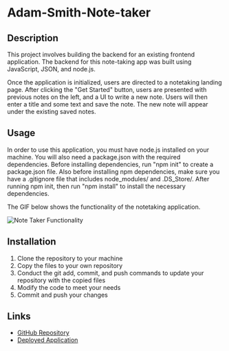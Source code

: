# Adam-Smith-Note-taker

## Description
This project involves building the backend for an existing frontend application. The backend for this note-taking app was built using JavaScript, JSON, and node.js.

Once the application is initialized, users are directed to a notetaking landing page. After clicking the "Get Started" button, users are presented with previous notes on the left, and a UI to write a new note. Users will then enter a title and some text and save the note. The new note will appear under the existing saved notes.

## Usage
In order to use this application, you must have node.js installed on your machine. You will also need a package.json with the required dependencies. Before installing dependencies, run "npm init" to create a package.json file. Also before installing npm dependencies, make sure you have a .gitignore file that includes node_modules/ and .DS_Store/. After running npm init, then run "npm install" to install the necessary dependencies.

The GIF below shows the functionality of the notetaking application.

![Note Taker Functionality](./Images/Note-taker-preview.gif)


## Installation
1. Clone the repository to your machine
2. Copy the files to your own repository
3. Conduct the git add, commit, and push commands to update your repository with the copied files
4. Modify the code to meet your needs
5. Commit and push your changes

## Links
- [GitHub Repository](https://github.com/AdamLSmith1984/Adam-Smith-Note-taker.git) 
- [Deployed Application]()
